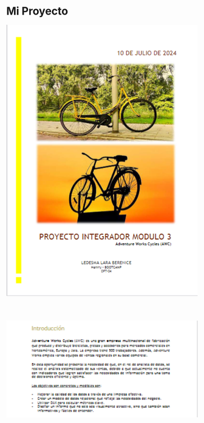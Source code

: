 # Mi Proyecto

<div style="text-align: center;">
  <img src="./Imagenes/Captura%20de%20pantalla%202024-11-03%20180859.png" alt="Descripción de la imagen 1" width="700" />

  <br><br>

  <img src="./Imagenes/Captura%20de%20pantalla%202024-11-03%20180948.png" alt="Descripción de la imagen 2" width="700" />
</div>
